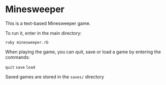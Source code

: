 # Minesweeper
This is a text-based Minesweeper game.

To run it, enter in the main directory:

`ruby minesweeper.rb`

When playing the game, you can quit, save or load a game by entering the commands:

`quit`
`save`
`load`

Saved games are stored in the `saves/` directory